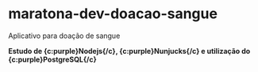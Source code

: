 # maratona-dev-doacao-sangue
Aplicativo para doação de sangue

**Estudo de {c:purple}Nodejs{/c}, {c:purple}Nunjucks{/c} e utilização do {c:purple}PostgreSQL{/c}**
